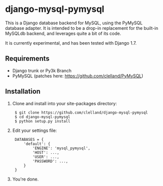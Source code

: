 django-mysql-pymysql
====================

This is a Django database backend for MySQL, using the PyMySQL database adapter. It is intended to be a drop-in replacement for the built-in MySQLdb backend, and leverages quite a bit of its code.

It is currently experimental, and has been tested with Django 1.7.


Requirements
------------

* Django trunk or Py3k Branch
* PyMySQL (patches here: https://github.com/clelland/PyMySQL)

Installation
------------

1. Clone and install into your site-packages directory:

        $ git clone https://github.com/clelland/django-mysql-pymysql
        $ cd django-mysql-pymysql
        $ python setup.py install

2. Edit your settings file:

        DATABASES = {
            'default': {
                'ENGINE': 'mysql_pymysql',
                'HOST': ...,
                'USER': ...,
                'PASSWORD': ...,
            }
        }


3. You're done.

